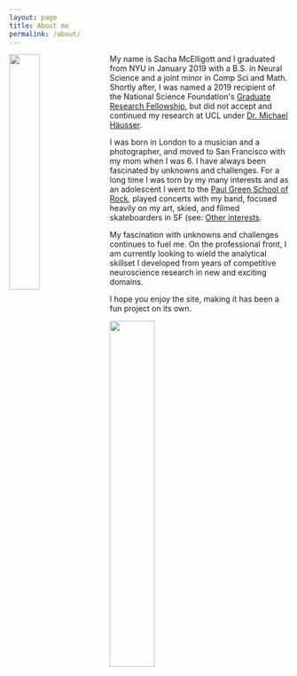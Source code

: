```yaml
---
layout: page
title: About me
permalink: /about/
---
```


<img style="float: left; margin: 0px 15px 15px 0px;" src="{{site.imgurl}}/sacha.png" width="33%" />

My name is Sacha McElligott and I graduated from NYU in January 2019 with a B.S. in Neural Science and a joint minor in Comp Sci and Math. Shortly after, I was named a 2019 recipient of the National Science Foundation's [Graduate Research Fellowship](https://en.wikipedia.org/wiki/NSF-GRFP), but did not accept and continued my research at UCL under [Dr. Michael Häusser](https://www.google.com/search?q=michael+hausser&oq=michael+hausser&aqs=chrome..69i57.1759j0j1&sourceid=chrome&ie=UTF-8). 



I was born in London to a musician and a photographer, and moved to San Francisco with my mom when I was 6. I have always been fascinated by unknowns and challenges. For a long time I was torn by my many interests and as an adolescent I went to the [Paul Green School of Rock](https://en.wikipedia.org/wiki/Paul_Green_(musician)#The_Paul_Green_School_of_Rock_Music), played concerts with my band, focused heavily on my art, skied, and filmed skateboarders in SF (see: [Other interests](https://sachaker.github.io/other).
       
       
My fascination with unknowns and challenges continues to fuel me. On the professional front, I am currently looking to wield the analytical skillset I developed from years of competitive neuroscience research in new and exciting domains.
       
       
I hope you enjoy the site, making it has been a fun project on its own.


<img style="float: center; margin: 0px 15px 15px 0px;" src="{{site.imgurl}}/sig.PNG" width="40%" />
